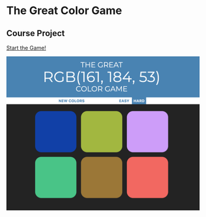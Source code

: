 # The Great Color Game

## Course Project

[Start the Game!](https://maxathanja.github.io/color-game "The Great Color Game")

![Game screenshot](assets/img/screenshot.png "Game screenshot.")
